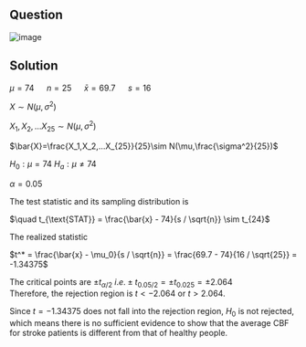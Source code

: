 ## Question

![image](https://github.com/user-attachments/assets/406012df-916b-4c06-9378-08f4f2a6cbbc)

## Solution
$\mu=74$ &emsp; $n=25$ &emsp; $\bar{x}=69.7$ &emsp; $s=16$

$X\sim N(\mu,\sigma^2)$

$X_1,X_2,…X_{25}\sim N(\mu,\sigma^2)$

$\bar{X}=\frac{X_1,X_2,…X_{25}}{25}\sim N(\mu,\frac{\sigma^2}{25})$

$H_0: \mu = 74$
$H_a: \mu \neq 74$
  
$\alpha=0.05$
  
The test statistic and its sampling distribution is  

$\quad t_{\text{STAT}} = \frac{\bar{x} - 74}{s / \sqrt{n}} \sim t_{24}$
     
The realized statistic  

$t^* = \frac{\bar{x} - \mu_0}{s / \sqrt{n}} = \frac{69.7 - 74}{16 / \sqrt{25}} = -1.34375$
     
The critical points are $\pm t_{\alpha / 2} \ i.e. \pm t_{0.05 / 2} = \pm t_{0.025} = \pm 2.064$  
Therefore, the rejection region is $t < -2.064$ or $t > 2.064$.
     
Since $t = -1.34375$ does not fall into the rejection region, $H_0$ is not rejected, which means there is no sufficient evidence to show that the average CBF for stroke patients is different from that of healthy people.
